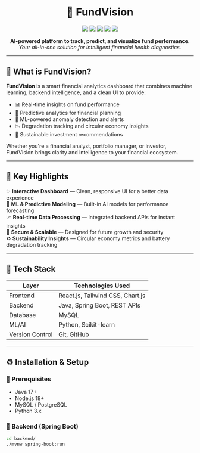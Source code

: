 <h1 align="center">🚀 FundVision</h1>
<p align="center">
  <img src="https://img.shields.io/badge/status-active-brightgreen?style=flat-square" />
  <img src="https://img.shields.io/badge/backend-SpringBoot-blue?style=flat-square" />
  <img src="https://img.shields.io/badge/frontend-React-informational?style=flat-square" />
  <img src="https://img.shields.io/badge/ML-Enabled-orange?style=flat-square" />
  <img src="https://img.shields.io/github/license/your-username/FundVision?style=flat-square" />
</p>

<p align="center">
  <b>AI-powered platform to track, predict, and visualize fund performance.</b><br>
  <i>Your all-in-one solution for intelligent financial health diagnostics.</i>
</p>

---

## 🧠 What is FundVision?

**FundVision** is a smart financial analytics dashboard that combines machine learning, backend intelligence, and a clean UI to provide:

- 📊 Real-time insights on fund performance  
- 🧮 Predictive analytics for financial planning  
- 🧠 ML-powered anomaly detection and alerts  
- 📉 Degradation tracking and circular economy insights  
- 🌱 Sustainable investment recommendations

Whether you're a financial analyst, portfolio manager, or investor, FundVision brings clarity and intelligence to your financial ecosystem.

---

## 🎯 Key Highlights

✨ **Interactive Dashboard** — Clean, responsive UI for a better data experience  
🧠 **ML & Predictive Modeling** — Built-in AI models for performance forecasting  
📈 **Real-time Data Processing** — Integrated backend APIs for instant insights  
🔐 **Secure & Scalable** — Designed for future growth and security  
♻️ **Sustainability Insights** — Circular economy metrics and battery degradation tracking  

---

## 🧰 Tech Stack

| Layer         | Technologies Used                        |
|---------------|------------------------------------------|
| Frontend      | React.js, Tailwind CSS, Chart.js         |
| Backend       | Java, Spring Boot, REST APIs             |
| Database      | MySQL                                    |
| ML/AI         | Python, Scikit-learn                     |
| Version Control | Git, GitHub                            |

---



## ⚙️ Installation & Setup

### 🧩 Prerequisites
- Java 17+
- Node.js 18+
- MySQL / PostgreSQL
- Python 3.x

### 🧪 Backend (Spring Boot)

```bash
cd backend/
./mvnw spring-boot:run
